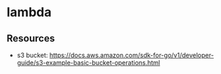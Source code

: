 # lambda

## Resources
- s3 bucket: https://docs.aws.amazon.com/sdk-for-go/v1/developer-guide/s3-example-basic-bucket-operations.html
